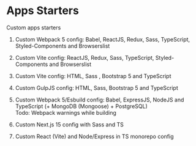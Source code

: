# Apps Starters

Custom apps starters

1. Custom Webpack 5 config: Babel, ReactJS, Redux, Sass, TypeScript, Styled-Components and Browserslist

2. Custom Vite config: ReactJS, Redux, Sass, TypeScript, Styled-Components and Browserslist

3. Custom Vite config: HTML, Sass , Bootstrap 5 and TypeScript

4. Custom GulpJS config: HTML, Sass, Bootstrap 5 and TypeScript

5. Custom Webpack 5/Esbuild config: Babel, ExpressJS, NodeJS and TypeScript (+ MongoDB (Mongoose) + PostgreSQL)\
   Todo: Webpack warnings while building

6. Custom Next.js 15 config with Sass and TS

7. Custom React (Vite) and Node/Express in TS monorepo config

